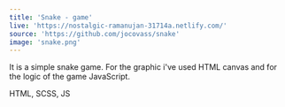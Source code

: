 ```yaml
---
title: 'Snake - game'
live: 'https://nostalgic-ramanujan-31714a.netlify.com/'
source: 'https://github.com/jocovass/snake'
image: 'snake.png'
---
```


<p>It is a simple snake game. For the graphic i've used HTML canvas and for the logic of the game JavaScript.</p>
<span>HTML, SCSS, JS</span>
